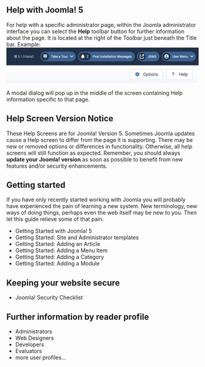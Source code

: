 <!-- Filename: Help5.x:Start_Here / Display title: Start Here -->

## Help with Joomla! 5

For help with a specific administrator page, within the Joomla
administrator interface you can select the **Help** toolbar button for
further information about the page. It is located at the right of the
Toolbar just beneath the Title bar. Example:
![help toolbar](../../../images/en/help-screens/start-here-top-bars.png "Help Toolbar")

A modal dialog will pop up in the middle of the screen containing Help
information specific to that page.

## Help Screen Version Notice

These Help Screens are for Joomla! Version 5. Sometimes Joomla updates
cause a Help screen to differ from the page it is supporting. There may
be new or removed options or differences in functionality. Otherwise,
all help screens will still function as expected. Remember, you should
always **update your Joomla! version** as soon as possible to benefit
from new features and/or security enhancements.

## Getting started

If you have only recently started working with Joomla you will probably
have experienced the pain of learning a new system. New terminology, new
ways of doing things, perhaps even the web itself may be new to you.
Then let this guide relieve some of that pain.

- Getting Started with Joomla! 5
- Getting Started: Site and Administrator templates
- Getting Started: Adding an Article
- Getting Started: Adding a Menu Item
- Getting Started: Adding a Category
- Getting Started: Adding a Module

## Keeping your website secure

- Joomla! Security Checklist

## Further information by reader profile

- Administrators
- Web Designers
- Developers
- Evaluators
- more user profiles...
